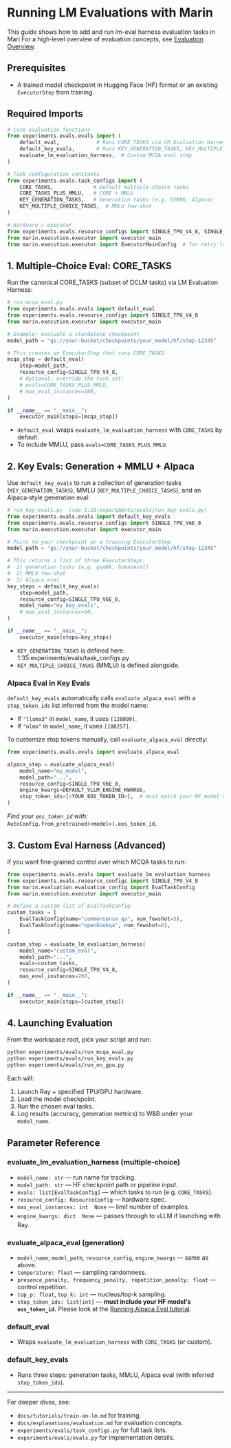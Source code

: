 # Running LM Evaluations with Marin

This guide shows how to add and run lm-eval harness evaluation tasks in Mari For a high‐level overview of evaluation concepts, see [Evaluation Overview](../explanations/evaluation.md).

## Prerequisites

- A trained model checkpoint in Hugging Face (HF) format or an existing `ExecutorStep` from training.

## Required Imports

```python
# Core evaluation functions
from experiments.evals.evals import (
    default_eval,            # Runs CORE_TASKS via LM Evaluation Harness
    default_key_evals,       # Runs KEY_GENERATION_TASKS, KEY_MULTIPLE_CHOICE_TASKS, and Alpaca
    evaluate_lm_evaluation_harness,  # Custom MCQA eval step
)

# Task configuration constants
from experiments.evals.task_configs import (
    CORE_TASKS,             # Default multiple‐choice tasks
    CORE_TASKS_PLUS_MMLU,   # CORE + MMLU
    KEY_GENERATION_TASKS,   # Generation tasks (e.g. GSM8K, Alpaca)
    KEY_MULTIPLE_CHOICE_TASKS,  # MMLU few‐shot
)

# Hardware / executor
from experiments.evals.resource_configs import SINGLE_TPU_V4_8, SINGLE_TPU_V6E_8
from marin.execution.executor import executor_main
from marin.execution.executor import ExecutorMainConfig  # for retry logic
```

## 1. Multiple‐Choice Eval: CORE_TASKS

Run the canonical CORE_TASKS (subset of DCLM tasks) via LM Evaluation Harness:

```python
# run_mcqa_eval.py
from experiments.evals.evals import default_eval
from experiments.evals.resource_configs import SINGLE_TPU_V4_8
from marin.execution.executor import executor_main

# Example: evaluate a standalone checkpoint
model_path = "gs://your-bucket/checkpoints/your_model/hf/step-12345"

# This creates an ExecutorStep that runs CORE_TASKS
mcqa_step = default_eval(
    step=model_path,
    resource_config=SINGLE_TPU_V4_8,
    # Optional: override the task set:
    # evals=CORE_TASKS_PLUS_MMLU,
    # max_eval_instances=100,
)

if __name__ == "__main__":
    executor_main(steps=[mcqa_step])
```

- `default_eval` wraps `evaluate_lm_evaluation_harness` with `CORE_TASKS` by default.
- To include MMLU, pass `evals=CORE_TASKS_PLUS_MMLU`.

## 2. Key Evals: Generation + MMLU + Alpaca

Use `default_key_evals` to run a collection of generation tasks (`KEY_GENERATION_TASKS`), MMLU (`KEY_MULTIPLE_CHOICE_TASKS`), and an Alpaca‐style generation eval:

```python
# run_key_evals.py  (see 1:18:experiments/evals/run_key_evals.py)
from experiments.evals.evals import default_key_evals
from experiments.evals.resource_configs import SINGLE_TPU_V6E_8
from marin.execution.executor import executor_main

# Point to your checkpoint or a training ExecutorStep
model_path = "gs://your-bucket/checkpoints/your_model/hf/step-12345"

# This returns a list of three ExecutorSteps:
#  1) generation tasks (e.g. gsm8k, humaneval)
#  2) MMLU few-shot
#  3) Alpaca eval
key_steps = default_key_evals(
    step=model_path,
    resource_config=SINGLE_TPU_V6E_8,
    model_name="my_key_evals",
    # max_eval_instances=50,
)

if __name__ == "__main__":
    executor_main(steps=key_steps)
```

- `KEY_GENERATION_TASKS` is defined here: 1:35:experiments/evals/task_configs.py
- `KEY_MULTIPLE_CHOICE_TASKS` (MMLU) is defined alongside.

### Alpaca Eval in Key Evals

`default_key_evals` automatically calls `evaluate_alpaca_eval` with a `stop_token_ids` list inferred from the model name:
- If `"llama3"` in `model_name`, it uses `[128009]`.
- If `"olmo"` in `model_name`, it uses `[100257]`.

To customize stop tokens manually, call `evaluate_alpaca_eval` directly:

```python
from experiments.evals.evals import evaluate_alpaca_eval

alpaca_step = evaluate_alpaca_eval(
    model_name="my_model",
    model_path="...",
    resource_config=SINGLE_TPU_V6E_8,
    engine_kwargs=DEFAULT_VLLM_ENGINE_KWARGS,
    stop_token_ids=[<YOUR_EOS_TOKEN_ID>],  # must match your HF model's eos_token_id
)
```

*Find your `eos_token_id` with:*  `AutoConfig.from_pretrained(<model>).eos_token_id`.

## 3. Custom Eval Harness (Advanced)

If you want fine‐grained control over which MCQA tasks to run:

```python
from experiments.evals.evals import evaluate_lm_evaluation_harness
from experiments.evals.resource_configs import SINGLE_TPU_V4_8
from marin.evaluation.evaluation_config import EvalTaskConfig
from marin.execution.executor import executor_main

# Define a custom list of EvalTaskConfig
custom_tasks = [
    EvalTaskConfig(name="commonsense_qa", num_fewshot=5),
    EvalTaskConfig(name="openbookqa", num_fewshot=0),
]

custom_step = evaluate_lm_evaluation_harness(
    model_name="custom_eval",
    model_path="...",
    evals=custom_tasks,
    resource_config=SINGLE_TPU_V4_8,
    max_eval_instances=200,
)

if __name__ == "__main__":
    executor_main(steps=[custom_step])
```

## 4. Launching Evaluation

From the workspace root, pick your script and run:

```bash
python experiments/evals/run_mcqa_eval.py
python experiments/evals/run_key_evals.py
python experiments/evals/run_on_gpu.py
```
Each will:
1. Launch Ray + specified TPU/GPU hardware.
2. Load the model checkpoint.
3. Run the chosen eval tasks.
4. Log results (accuracy, generation metrics) to W&B under your `model_name`.

## Parameter Reference

### evaluate_lm_evaluation_harness (multiple‐choice)
- `model_name: str` — run name for tracking.
- `model_path: str` — HF checkpoint path or pipeline input.
- `evals: list[EvalTaskConfig]` — which tasks to run (e.g. `CORE_TASKS`).
- `resource_config: ResourceConfig` — hardware spec.
- `max_eval_instances: int  None` — limit number of examples.
- `engine_kwargs: dict  None` — passes through to vLLM if launching with Ray.

### evaluate_alpaca_eval (generation)
- `model_name`, `model_path`, `resource_config`, `engine_kwargs` — same as above.
- `temperature: float` — sampling randomness.
- `presence_penalty, frequency_penalty, repetition_penalty: float` — control repetition.
- `top_p: float`, `top_k: int` — nucleus/top‐k sampling.
- `stop_token_ids: list[int]` — **must include your HF model's `eos_token_id`.**
Please look at the [Running Alpaca Eval tutorial](run-alpaca-eval.md).

### default_eval
- Wraps `evaluate_lm_evaluation_harness` with `CORE_TASKS` (or custom).

### default_key_evals
- Runs three steps: generation tasks, MMLU, Alpaca eval (with inferred `stop_token_ids`).

---

For deeper dives, see:
- `docs/tutorials/train-an-lm.md` for training.
- `docs/explanations/evaluation.md` for evaluation concepts.
- `experiments/evals/task_configs.py` for full task lists.
- `experiments/evals/evals.py` for implementation details.
